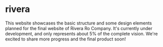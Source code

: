 # rivera
This website showcases the basic structure and some design elements planned for the final website of Rivera Ro Company. It's currently under development, and only represents about 5% of the complete vision. We're excited to share more progress and the final product soon!

